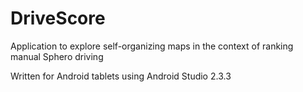 # DriveScore
Application to explore self-organizing maps in the context of ranking manual Sphero driving

Written for Android tablets using Android Studio 2.3.3
